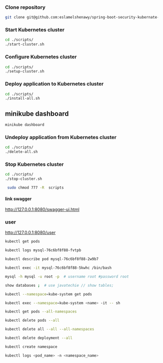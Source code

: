 
### Clone repository

```bash
git clone git@github.com:eslamelshenawy/spring-boot-security-kubernate-zuul.git
```
### Start Kubernetes cluster

```bash
cd ./scripts/
./start-cluster.sh
```

### Configure Kubernetes cluster

```bash
cd ./scripts/
./setup-cluster.sh
```

### Deploy application to Kubernetes cluster

```bash
cd ./scripts/
./install-all.sh
```
## minikube dashboard
```bash
minikube dashboard
```
### Undeploy application from Kubernetes cluster

```bash
cd ./scripts/
./delete-all.sh
```

### Stop Kubernetes cluster

```bash
cd ./scripts/
./stop-cluster.sh
```

```bash
 sudo chmod 777 -R  scripts
```

#### link swagger

http://127.0.0.1:8080/swagger-ui.html

###  user
http://127.0.0.1:8080/user

```bash
kubectl get pods
```
```bash
kubectl logs mysql-76c6bf8f88-fvtpb
```
```bash
kubectl describe pod mysql-76c6bf8f88-2w9b7
```
```bash
kubectl exec -it mysql-76c6bf8f88-5kwhc /bin/bash
```
```bash
mysql -h mysql -u root -p  # username root #password root
```
```bash
show databases ;  # use javatechie // show tables;
```

```bash
kubectl --namespace=kube-system get pods
```
```bash
kubectl exec --namespace=kube-system <name> -it -- sh
```
```bash
kubectl get pods --all-namespaces
```
```bash
kubectl delete pods --all
```
```bash
kubectl delete all --all --all-namespaces
```
```bash
kubectl delete deployment --all
```
```bash
kubectl create namespace
```
```bash to collect the logs from the pod
kubectl logs <pod_name> -n <namespace_name>
```

```

